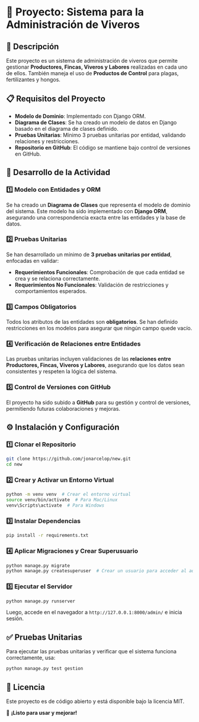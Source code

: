 # 🌱 Proyecto: Sistema para la Administración de Viveros

## 📌 Descripción
Este proyecto es un sistema de administración de viveros que permite gestionar **Productores, Fincas, Viveros y Labores** realizadas en cada uno de ellos. También maneja el uso de **Productos de Control** para plagas, fertilizantes y hongos.

## 📋 Requisitos del Proyecto
- **Modelo de Dominio**: Implementado con Django ORM.
- **Diagrama de Clases**: Se ha creado un modelo de datos en Django basado en el diagrama de clases definido.
- **Pruebas Unitarias**: Mínimo 3 pruebas unitarias por entidad, validando relaciones y restricciones.
- **Repositorio en GitHub**: El código se mantiene bajo control de versiones en GitHub.

## 🔧 Desarrollo de la Actividad
### 1️⃣ Modelo con Entidades y ORM
Se ha creado un **Diagrama de Clases** que representa el modelo de dominio del sistema. Este modelo ha sido implementado con **Django ORM**, asegurando una correspondencia exacta entre las entidades y la base de datos.

### 2️⃣ Pruebas Unitarias
Se han desarrollado un mínimo de **3 pruebas unitarias por entidad**, enfocadas en validar:
- **Requerimientos Funcionales**: Comprobación de que cada entidad se crea y se relaciona correctamente.
- **Requerimientos No Funcionales**: Validación de restricciones y comportamientos esperados.

### 3️⃣ Campos Obligatorios
Todos los atributos de las entidades son **obligatorios**. Se han definido restricciones en los modelos para asegurar que ningún campo quede vacío.

### 4️⃣ Verificación de Relaciones entre Entidades
Las pruebas unitarias incluyen validaciones de las **relaciones entre Productores, Fincas, Viveros y Labores**, asegurando que los datos sean consistentes y respeten la lógica del sistema.

### 5️⃣ Control de Versiones con GitHub
El proyecto ha sido subido a **GitHub** para su gestión y control de versiones, permitiendo futuras colaboraciones y mejoras.

## ⚙️ Instalación y Configuración
### 1️⃣ Clonar el Repositorio
```bash
git clone https://github.com/jonarcelop/new.git
cd new
```

### 2️⃣ Crear y Activar un Entorno Virtual
```bash
python -m venv venv  # Crear el entorno virtual
source venv/bin/activate  # Para Mac/Linux
venv\Scripts\activate  # Para Windows
```

### 3️⃣ Instalar Dependencias
```bash
pip install -r requirements.txt
```

### 4️⃣ Aplicar Migraciones y Crear Superusuario
```bash
python manage.py migrate
python manage.py createsuperuser  # Crear un usuario para acceder al admin
```

### 5️⃣ Ejecutar el Servidor
```bash
python manage.py runserver
```
Luego, accede en el navegador a `http://127.0.0.1:8000/admin/` e inicia sesión.

## ✅ Pruebas Unitarias
Para ejecutar las pruebas unitarias y verificar que el sistema funciona correctamente, usa:
```bash
python manage.py test gestion
```

## 📄 Licencia
Este proyecto es de código abierto y está disponible bajo la licencia MIT.

🚀 **¡Listo para usar y mejorar!**
